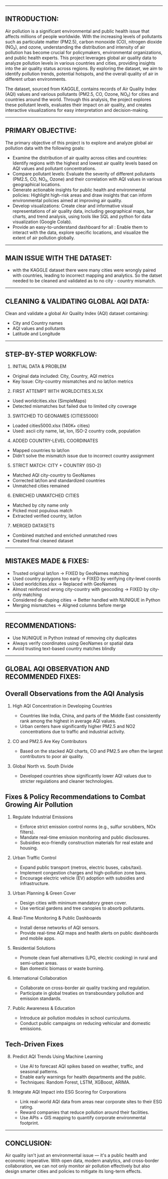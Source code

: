 ------------------------------------------------------------
INTRODUCTION:
------------------------------------------------------------
Air pollution is a significant environmental and public health issue that affects millions of people worldwide. With the increasing levels of pollutants such as particulate matter (PM2.5), carbon monoxide (CO), nitrogen dioxide (NO₂), and ozone, understanding the distribution and intensity of air pollution has become crucial for policymakers, environmental organizations, and public health experts. This project leverages global air quality data to analyze pollution levels in various countries and cities, providing insights into the air quality status across regions. By exploring the dataset, we aim to identify pollution trends, potential hotspots, and the overall quality of air in different urban environments.

The dataset, sourced from KAGGLE, contains records of Air Quality Index (AQI) values and various pollutants (PM2.5, CO, Ozone, NO₂) for cities and countries around the world. Through this analysis, the project explores these pollutant levels, evaluates their impact on air quality, and creates interactive visualizations for easy interpretation and decision-making.


------------------------------------------------------------
PRIMARY OBJECTIVE:
------------------------------------------------------------

The primary objective of this project is to explore and analyze global air pollution data with the following goals:

- Examine the distribution of air quality across cities and countries: Identify regions with the highest and lowest air quality levels based on AQI values and 
  pollutant concentrations.
- Compare pollutant levels: Evaluate the severity of different pollutants (PM2.5, CO, NO₂, Ozone) and their correlation with AQI values in various geographical 
  locations.
- Generate actionable insights for public health and environmental policies: Highlight high-risk areas and draw insights that can inform environmental policies 
  aimed at improving air quality.
- Develop visualizations: Create clear and informative visual representations of air quality data, including geographical maps, bar charts, and trend analysis, 
  using tools like SQL and python for data visualization (Google Colab).
- Provide an easy-to-understand dashboard for all : Enable them to interact with the data, explore specific locations, and visualize the extent 
  of air pollution globally.


------------------------------------------------------------
MAIN ISSUE WITH THE DATASET: 
------------------------------------------------------------
- with the KAGGLE dataset there were many cities were wrongly paired with countries, leading to incorrect mapping and analytics. So the datset needed to be 
  cleaned and validated as to no city - country mismatch.


------------------------------------------------------------
CLEANING & VALIDATING GLOBAL AQI DATA:
------------------------------------------------------------
Clean and validate a global Air Quality Index (AQI) dataset containing:
- City and Country names
- AQI values and pollutants
- Latitude and Longitude

------------------------------------------------------------
STEP-BY-STEP WORKFLOW:
------------------------------------------------------------

1. INITIAL DATA & PROBLEM
- Original data included: City, Country, AQI metrics
- Key Issue: City-country mismatches and no lat/lon metrics

2. FIRST ATTEMPT WITH WORLDCITIES.XLSX
- Used worldcities.xlsx (SimpleMaps)
- Detected mismatches but failed due to limited city coverage

3. SWITCHED TO GEONAMES (CITIES5000)
- Loaded cities5000.xlsx (140K+ cities)
- Used: ascii city name, lat, lon, ISO-2 country code, population

4. ADDED COUNTRY-LEVEL COORDINATES
- Mapped countries to lat/lon
- Didn’t solve the mismatch issue due to incorrect country assignment

5. STRICT MATCH: CITY + COUNTRY (ISO-2)
- Matched AQI city-country to GeoNames
- Corrected lat/lon and standardized countries
- Unmatched cities remained

6. ENRICHED UNMATCHED CITIES
- Matched by city name only
- Picked most populous match
- Extracted verified country, lat/lon

7. MERGED DATASETS
- Combined matched and enriched unmatched rows
- Created final cleaned dataset

------------------------------------------------------------
MISTAKES MADE & FIXES:
------------------------------------------------------------

- Trusted original lat/lon → FIXED by GeoNames matching
- Used country polygons too early → FIXED by verifying city-level coords
- Used worldcities.xlsx → Replaced with GeoNames
- Almost reinforced wrong city-country with geocoding → FIXED by city-only matching
- Considered de-duping cities → Better handled with NUNIQUE in Python
- Merging mismatches → Aligned columns before merge


------------------------------------------------------------
RECOMMENDATIONS:
------------------------------------------------------------

- Use NUNIQUE in Python instead of removing city duplicates
- Always verify coordinates using GeoNames or spatial data
- Avoid trusting text-based country matches blindly


------------------------------------------------------------
GLOBAL AQI OBSERVATION AND RECOMMENDED FIXES:
------------------------------------------------------------

Overall Observations from the AQI Analysis
------------------------------------------
1. High AQI Concentration in Developing Countries
   - Countries like India, China, and parts of the Middle East consistently rank among the highest in average AQI values.
   - Urban centers have significantly higher PM2.5 and NO2 concentrations due to traffic and industrial activity.

2. CO and PM2.5 Are Key Contributors
   - Based on the stacked AQI charts, CO and PM2.5 are often the largest contributors to poor air quality.

3. Global North vs. South Divide
   - Developed countries show significantly lower AQI values due to stricter regulations and cleaner technologies.

Fixes & Policy Recommendations to Combat Growing Air Pollution
--------------------------------------------------------------

1. Regulate Industrial Emissions
   - Enforce strict emission control norms (e.g., sulfur scrubbers, NOx filters).
   - Mandate real-time emission monitoring and public disclosures.
   - Subsidies eco-friendly construction materials for real estate and housing.

2. Urban Traffic Control
   - Expand public transport (metros, electric buses, cabs/taxi).
   - Implement congestion charges and high-pollution zone bans.
   - Encourage electric vehicle (EV) adoption with subsidies and infrastructure.

3. Urban Planning & Green Cover
   - Design cities with minimum mandatory green cover.
   - Use vertical gardens and tree canopies to absorb pollutants.

4. Real-Time Monitoring & Public Dashboards
   - Install dense networks of AQI sensors.
   - Provide real-time AQI maps and health alerts on public dashboards and mobile apps.

5. Residential Solutions
   - Promote clean fuel alternatives (LPG, electric cooking) in rural and semi-urban areas.
   - Ban domestic biomass or waste burning.

6. International Collaboration
   - Collaborate on cross-border air quality tracking and regulation.
   - Participate in global treaties on transboundary pollution and emission standards.

7. Public Awareness & Education
   - Introduce air pollution modules in school curriculums.
   - Conduct public campaigns on reducing vehicular and domestic emissions.

Tech-Driven Fixes
-----------------------

8. Predict AQI Trends Using Machine Learning
   - Use AI to forecast AQI spikes based on weather, traffic, and seasonal patterns.
   - Enable early warnings for health departments and the public.
   - Techniques: Random Forest, LSTM, XGBoost, ARIMA.

9. Integrate AQI Impact into ESG Scoring for Corporations
   - Link real-world AQI data from areas near corporate sites to their ESG rating.
   - Reward companies that reduce pollution around their facilities.
   - Use APIs + GIS mapping to quantify corporate environmental footprint.
  

------------------------------------------------------------
CONCLUSION:
------------------------------------------------------------
Air quality isn't just an environmental issue — it's a public health and economic imperative. With open data, modern analytics, and cross-border collaboration, we can not only monitor air pollution effectively but also design smarter cities and policies to mitigate its long-term effects.
